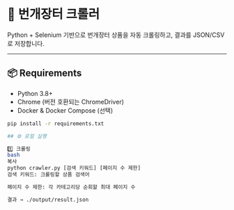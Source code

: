 # 🚀 번개장터 크롤러

Python + Selenium 기반으로 번개장터 상품을 자동 크롤링하고, 결과를 JSON/CSV로 저장합니다.

---

## 📦 Requirements

- Python 3.8+
- Chrome (버전 호환되는 ChromeDriver)
- Docker & Docker Compose (선택)

```bash
pip install -r requirements.txt

## ⚙️ 로컬 실행

1️⃣ 크롤링
bash
복사
python crawler.py [검색 키워드] [페이지 수 제한]
검색 키워드: 크롤링할 상품 검색어

페이지 수 제한: 각 카테고리당 순회할 최대 페이지 수

결과 → ./output/result.json
